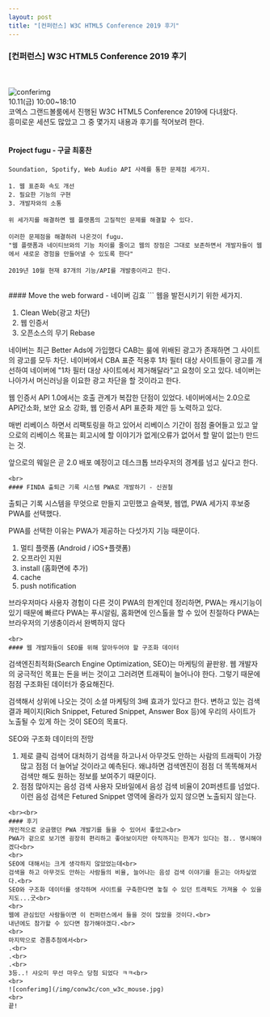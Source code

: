 ```yaml
---
layout: post
title: "[컨퍼런스] W3C HTML5 Conference 2019 후기"
---
```

### [컨퍼런스] W3C HTML5 Conference 2019 후기
<br><br>
![conferimg](/img/conw3c/w3chtml.jpg)
<br>
10.11(금) 10:00~18:10<br>
코엑스 그랜드볼룸에서 진행된 W3C HTML5 Conference 2019에 다녀왔다.<br>
흥미로운 세션도 많았고 그 중 몇가지 내용과 후기를 적어보려 한다.<br>
<br>

#### Project fugu - 구글 최홍찬
```
Soundation, Spotify, Web Audio API 사례를 통한 문제점 세가지.

1. 웹 표준화 속도 개선
2. 필요한 기능의 구현
3. 개발자와의 소통

위 세가지를 해결하면 웹 플랫폼의 고질적인 문제를 해결할 수 있다.

이러한 문제점을 해결하려 나온것이 fugu.
"웹 플랫폼과 네이티브와의 기능 차이를 줄이고 웹의 장점은 그대로 보존하면서 개발자들이 웹에서 새로운 경험을 만들어낼 수 있도록 한다"

2019년 10월 현재 87개의 기능/API를 개발중이라고 한다.
```
<br>
#### Move the web forward - 네이버 김효
```
웹을 발전시키기 위한 세가지.

1. Clean Web(광고 차단)
2. 웹 인증서
3. 오픈소스의 무기 Rebase

네이버는 최근 Better Ads에 가입했다
CAB는 룰에 위배된 광고가 존재하면 그 사이트의 광고를 모두 차단.
네이버에서 CBA 표준 적용후
1차 필터 대상 사이트들이 광고를 개선하여
네이버에 "1차 필터 대상 사이트에서 제거해달라"고 요청이 오고 있다.
네이버는 나아가서 머신러닝을 이요한 광고 차단을 할 것이라고 한다.

웹 인증서 API 1.0에서는 호출 관계가 복잡한 단점이 있었다.
네이버에서는 2.0으로 API간소화, 보안 요소 강화, 웹 인증서 API 표준화 제안 등 노력하고 있다.

매번 리베이스 하면서 리팩토링을 하고 있어서 리베이스 기간이 점점 줄어들고 있고
앞으로의 리베이스 목표는 회고시에 할 이야기가 없게(오류가 없어서 할 말이 없는!) 만드는 것.

앞으로의 웨일은
곧 2.0 배포 예정이고 데스크톱 브라우저의 경계를 넘고 싶다고 한다.
```
<br>
#### FINDA 출퇴근 기록 시스템 PWA로 개발하기 - 신권철
```
출퇴근 기록 시스템을 무엇으로 만들지 고민했고
슬랙봇, 웹앱, PWA 세가지 후보중 PWA를 선택했다.

PWA를 선택한 이유는 PWA가 제공하는 다섯가지 기능 때문이다.

1. 멀티 플랫폼 (Android / iOS+플랫폼)
2. 오프라인 지원
3. install (홈화면에 추가)
4. cache
5. push notification

브라우저마다 사용자 경험이 다른 것이 PWA의 한계인데
정리하면,
PWA는 캐시기능이 있기 때문에 빠르다
PWA는 푸시알림, 홈화면에 인스톨을 할 수 있어 친절하다
PWA는 브라우저의 기생충이라서 완벽하지 않다
```
<br>
#### 웹 개발자들이 SEO를 위해 알아두어야 할 구조화 데이터
```
검색엔진최적화(Search Engine Optimization, SEO)는 마케팅의 끝판왕.
웹 개발자의 궁극적인 목표는 돈을 버는 것이고 그러려면 트래픽이 늘어나야 한다.
그렇기 때문에 점점 구조화된 데이터가 중요해진다.

검색해서 상위에 나오는 것이 소셜 마케팅의 3배 효과가 있다고 한다.
변하고 있는 검색 결과 페이지(Rich Snippet, Fetured Snippet, Answer Box 등)에
우리의 사이트가 노출될 수 있게 하는 것이 SEO의 목표다.

SEO와 구조화 데이터의 전망

1. 제로 클릭 검색어 대처하기
검색을 하고나서 아무것도 안하는 사람의 트래픽이 가장 많고 점점 더 늘어날 것이라고 예측된다.
왜냐하면 검색엔진이 점점 더 똑똑해져서 검색만 해도 원하는 정보를 보여주기 때문이다.
2. 점점 많아지는 음성 검색 사용자
모바일에서 음성 검색 비율이 20퍼센트를 넘었다.
이런 음성 검색은 Fetured Snippet 영역에 올라가 있지 않으면 노출되지 않는다.
```
<br><br>
#### 후기
개인적으로 궁금했던 PWA 개발기를 들을 수 있어서 좋았고<br>
PWA가 겉으로 보기엔 굉장히 편리하고 좋아보이지만 아직까지는 한계가 있다는 점.. 명시해야겠다<br>
<br>
SEO에 대해서는 크게 생각하지 않았었는데<br>
검색을 하고 아무것도 안하는 사람들의 비율, 늘어나는 음성 검색 이야기를 듣고는 아차싶었다.<br>
SEO와 구조화 데이터를 생각하며 사이트를 구축한다면 놓칠 수 있던 트래픽도 가져올 수 있을지도...굿<br>
<br>
웹에 관심있던 사람들이면 이 컨퍼런스에서 들을 것이 많았을 것이다.<br>
내년에도 참가할 수 있다면 참가해야겠다.<br>
<br>
마지막으로 경품추첨에서<br>
.<br>
.<br>
.<br>
3등..! 샤오미 무선 마우스 당첨 되었다 ㅋㅋ<br>
<br>
![conferimg](/img/conw3c/con_w3c_mouse.jpg)
<br>
끝!